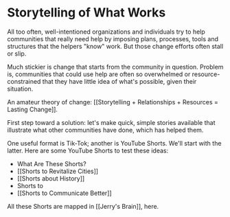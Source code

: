 # Storytelling of What Works

All too often, well-intentioned organizations and individuals try to help communities that really need help by imposing plans, processes, tools and structures that the helpers "know" work. But those change efforts often stall or slip. 

Much stickier is change that starts from the community in question. Problem is, communities that could use help are often so overwhelmed or resource-constrained that they have little idea of what's possible, given their situation. 

An amateur theory of change: [[Storytelling + Relationships + Resources = Lasting Change]].

First step toward a solution: let's make quick, simple stories available that illustrate what other communities have done, which has helped them. 

One useful format is Tik-Tok; another is YouTube Shorts. We'll start with the latter. Here are some YouTube Shorts to test these ideas:

- What Are These Shorts?
- [[Shorts to Revitalize Cities]]
- [[Shorts about History]]
- Shorts to
- [[Shorts to Communicate Better]]

All these Shorts are mapped in [[Jerry's Brain]], here. 

